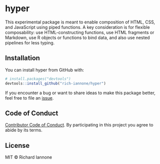 
<!-- README.md is generated from README.Rmd. Please edit that file -->
hyper
=====

This experimental package is meant to enable composition of HTML, CSS, and JavaScript using piped functions. A key consideration is for flexible composability: use HTML-constructing functions, use HTML fragments or Markdown, use R objects or functions to bind data, and also use nested pipelines for less typing.

Installation
------------

You can install hyper from GitHub with:

``` r
# install.packages("devtools")
devtools::install_github("rich-iannone/hyper")
```

If you encounter a bug or want to share ideas to make this package better, feel free to file an [issue](https://github.com/rich-iannone/hyper/issues).

Code of Conduct
---------------

[Contributor Code of Conduct](https://github.com/rich-iannone/hyper/blob/master/CONDUCT.md). By participating in this project you agree to abide by its terms.

License
-------

MIT © Richard Iannone
